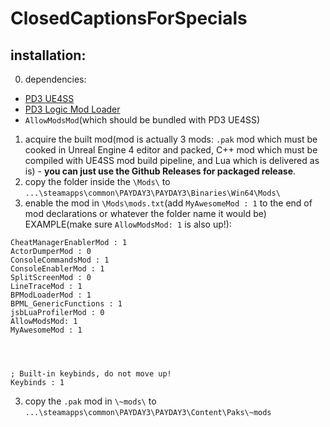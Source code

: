 # ClosedCaptionsForSpecials

## installation:
0. dependencies:
- [PD3 UE4SS](https://modworkshop.net/mod/47771)
- [PD3 Logic Mod Loader](https://modworkshop.net/mod/44049)
- `AllowModsMod`(which should be bundled with PD3 UE4SS)
1. acquire the built mod(mod is actually 3 mods: `.pak` mod which must be cooked in Unreal Engine 4 editor and packed, C++ mod which must be compiled with UE4SS mod build pipeline, and Lua which is delivered as is) - **you can just use the Github Releases for packaged release**. 
2. copy the folder inside the `\Mods\` to `...\steamapps\common\PAYDAY3\PAYDAY3\Binaries\Win64\Mods\`
3. enable the mod in `\Mods\mods.txt`(add `MyAwesomeMod : 1` to the end of mod declarations or whatever the folder name it would be)
EXAMPLE(make sure `AllowModsMod: 1` is also up!):
```
CheatManagerEnablerMod : 1
ActorDumperMod : 0
ConsoleCommandsMod : 1
ConsoleEnablerMod : 1
SplitScreenMod : 0
LineTraceMod : 1
BPModLoaderMod : 1
BPML_GenericFunctions : 1
jsbLuaProfilerMod : 0
AllowModsMod: 1
MyAwesomeMod : 1




; Built-in keybinds, do not move up!
Keybinds : 1
```
3. copy the `.pak` mod in `\~mods\` to `...\steamapps\common\PAYDAY3\PAYDAY3\Content\Paks\~mods`
